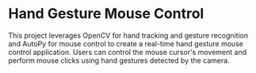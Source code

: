 # Hand Gesture Mouse Control 

This project leverages OpenCV for hand tracking and gesture recognition and AutoPy for mouse control to create a real-time hand gesture mouse control application. Users can control the mouse cursor's movement and perform mouse clicks using hand gestures detected by the camera.